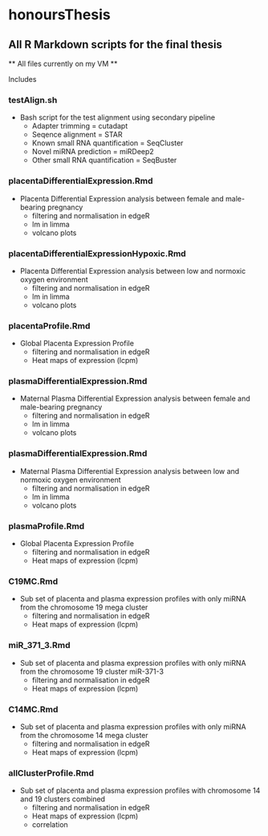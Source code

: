 # honoursThesis
## All R Markdown scripts for the final thesis

** All files currently on my VM **

Includes
### testAlign.sh
  - Bash script for the test alignment using secondary pipeline
    + Adapter trimming = cutadapt
    + Seqence alignment = STAR
    + Known small RNA quantification = SeqCluster
    + Novel miRNA prediction = miRDeep2
    + Other small RNA quantification = SeqBuster
### placentaDifferentialExpression.Rmd
 - Placenta Differential Expression analysis between female and male-bearing pregnancy
    + filtering and normalisation in edgeR
    + lm in limma
    + volcano plots
### placentaDifferentialExpressionHypoxic.Rmd
  - Placenta Differential Expression analysis between low and normoxic oxygen environment 
    + filtering and normalisation in edgeR
    + lm in limma
    + volcano plots
### placentaProfile.Rmd
  - Global Placenta Expression Profile
    + filtering and normalisation in edgeR
    + Heat maps of expression (lcpm)
### plasmaDifferentialExpression.Rmd
  - Maternal Plasma Differential Expression analysis between female and male-bearing pregnancy
    + filtering and normalisation in edgeR
    + lm in limma
    + volcano plots
### plasmaDifferentialExpression.Rmd
  - Maternal Plasma Differential Expression analysis between low and normoxic oxygen environment
    + filtering and normalisation in edgeR
    + lm in limma
    + volcano plots
### plasmaProfile.Rmd
  - Global Placenta Expression Profile
    + filtering and normalisation in edgeR
    + Heat maps of expression (lcpm)
### C19MC.Rmd
  - Sub set of placenta and plasma expression profiles with only miRNA from the chromosome 19 mega cluster
    + filtering and normalisation in edgeR
    + Heat maps of expression (lcpm)
### miR_371_3.Rmd
  - Sub set of placenta and plasma expression profiles with only miRNA from the chromosome 19 cluster miR-371-3
    + filtering and normalisation in edgeR
    + Heat maps of expression (lcpm)
### C14MC.Rmd
  - Sub set of placenta and plasma expression profiles with only miRNA from the chromosome 14 mega cluster
    + filtering and normalisation in edgeR
    + Heat maps of expression (lcpm)
### allClusterProfile.Rmd
  - Sub set of placenta and plasma expression profiles with chromosome 14 and 19 clusters combined
    + filtering and normalisation in edgeR
    + Heat maps of expression (lcpm)
    + correlation
